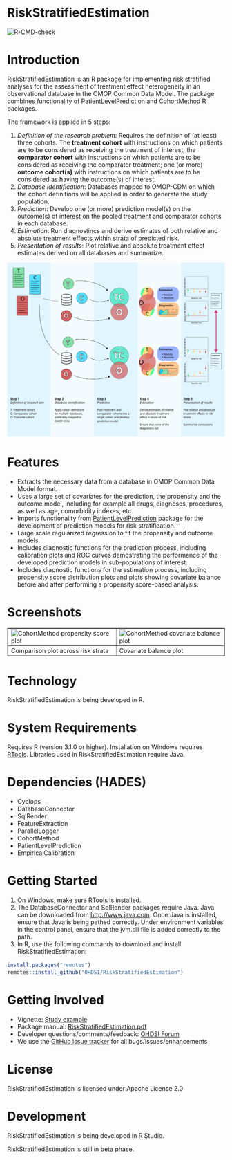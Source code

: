 RiskStratifiedEstimation
===========

<!-- badges: start -->
  [![R-CMD-check](https://github.com/OHDSI/RiskStratifiedEstimation/actions/workflows/R-CMD-check.yaml/badge.svg)](https://github.com/OHDSI/RiskStratifiedEstimation/actions/workflows/R-CMD-check.yaml)
  <!-- badges: end -->

Introduction
============
RiskStratifiedEstimation is an R package for implementing risk stratified
analyses for the assessment of treatment effect heterogeneity in an
observational database in the OMOP Common Data Model. The package combines
functionality of
[PatientLevelPrediction](https://github.com/OHDSI/PatientLevelPrediction) and
[CohortMethod](https://github.com/OHDSI/CohortMethod) R packages.

The framework is applied in 5 steps:
1. *Definition of the research problem*: Requires the definition of (at
   least) three cohorts. The **treatment cohort** with instructions on which
   patients are to be considered as receiving the treatment of interest; the
   **comparator cohort** with instructions on which patients are to be
   considered as receiving the comparator treatment; one (or more) **outcome
   cohort(s)** with instructions on which patients are to be considered as
   having the outcome(s) of interest.
2. *Database identification*: Databases mapped to OMOP-CDM on which the cohort
   definitions will be applied in order to generate the study population.
3. *Prediction*: Develop one (or more) prediction model(s) on the outcome(s) of
   interest on the pooled treatment and comparator cohorts in each database.
4. *Estimation*: Run diagnostincs and derive estimates of both relative and
   absolute treatment effects within strata of predicted risk.
5. *Presentation of results*: Plot relative and absolute treatment effect
   estimates derived on all databases and summarize.

![](man/figures/rsee_process.svg)
  
Features
========
- Extracts the necessary data from a database in OMOP Common Data Model format.
- Uses a large set of covariates for the prediction, the propensity and the outcome model, including for example all drugs, diagnoses, procedures, as well as age, comorbidity indexes, etc.
- Imports functionality from [PatientLevelPrediction](https://github.com/OHDSI/PatientLevelPrediction) package for the development of prediction models for risk stratification.
- Large scale regularized regression to fit the propensity and outcome models.
- Includes diagnostic functions for the prediction process, including calibration plots and ROC curves demostrating the performance of the developed prediction models in sub-populations of interest.
- Includes diagnostic functions for the estimation process, including propensity score distribution plots and plots showing covariate balance before and after performing a propensity score-based analysis.



Screenshots
===========
<table border = "">
<tr valign="top">
<td width = 50%>
  <img src="https://github.com/mi-erasmusmc/RiskStratifiedEstimation/blob/develop/vignettes/comparisonPlot.png" alt="CohortMethod propensity score plot" title="RiskStratifiedEstimation comparison plot" />
</td>
<td width = 50%>
 <img src="https://github.com/mi-erasmusmc/RiskStratifiedEstimation/blob/develop/vignettes/balance.png" alt="CohortMethod covariate balance plot" title="RiskStratifiedEstimation weighted Kaplan-Meier estimate" />
</td>
</tr><tr>
<td>Comparison plot across risk strata</td><td>Covariate balance plot</td>
</tr>
</table>

Technology
============
RiskStratifiedEstimation is being developed in R.

System Requirements
============
Requires R (version 3.1.0 or higher). Installation on Windows requires [RTools](http://cran.r-project.org/bin/windows/Rtools/). Libraries used in RiskStratifiedEstimation require Java.

Dependencies (HADES)
============
 * Cyclops
 * DatabaseConnector
 * SqlRender
 * FeatureExtraction
 * ParallelLogger
 * CohortMethod
 * PatientLevelPrediction
 * EmpiricalCalibration

Getting Started
===============
1. On Windows, make sure [RTools](http://cran.r-project.org/bin/windows/Rtools/) is installed.
2. The DatabaseConnector and SqlRender packages require Java. Java can be downloaded from
<a href="http://www.java.com" target="_blank">http://www.java.com</a>. Once Java is installed, ensure that Java is being pathed correctly. Under environment variables in the control panel, ensure that the jvm.dll file is added correctly to the path.
3. In R, use the following commands to download and install RiskStratifiedEstimation:

  ```r
  install.packages("remotes")
  remotes::install_github("OHDSI/RiskStratifiedEstimation")
  ```

Getting Involved
=============
* Vignette: [Study example](https://github.com/mi-erasmusmc/RiskStratifiedEstimation/tree/develop/inst/doc/StudyExample.pdf)
* Package manual: [RiskStratifiedEstimation.pdf](https://github.com/mi-erasmusmc/RiskStratifiedEstimation/blob/develop/extras/RiskStratifiedEstimation-manual.pdf)
* Developer questions/comments/feedback: <a href="http://forums.ohdsi.org/c/developers">OHDSI Forum</a>
* We use the <a href="https://github.com/OHDSI/RiskStratifiedEstimation/issues">GitHub issue tracker</a> for all bugs/issues/enhancements

License
=======
RiskStratifiedEstimation is licensed under Apache License 2.0

Development
===========
RiskStratifiedEstimation is being developed in R Studio.

RiskStratifiedEstimation is still in beta phase.


